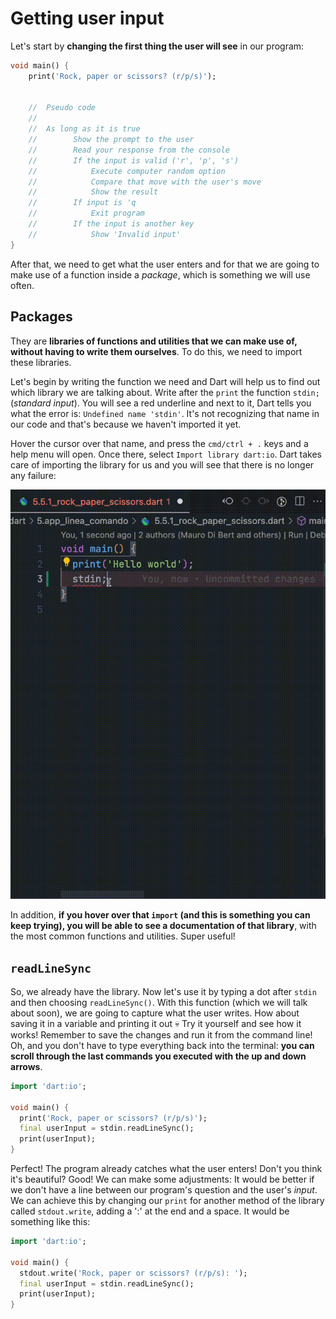 # Getting user input

Let's start by __changing the first thing the user will see__ in our program:

```dart
void main() {
    print('Rock, paper or scissors? (r/p/s)');


    //  Pseudo code
    //  
    //  As long as it is true
    //        Show the prompt to the user
    //        Read your response from the console
    //        If the input is valid ('r', 'p', 's')
    //            Execute computer random option
    //            Compare that move with the user's move
    //            Show the result
    //        If input is 'q
    //            Exit program
    //        If the input is another key
    //            Show 'Invalid input'
}
```

After that, we need to get what the user enters and for that we are going to make use of a function inside a _package_, which is something we will use often.

## Packages

They are __libraries of functions and utilities that we can make use of, without having to write them ourselves__. To do this, we need to import these libraries.

Let's begin by writing the function we need and Dart will help us to find out which library we are talking about. Write after the `print` the function `stdin;` (_standard input_). You will see a red underline and next to it, Dart tells you what the error is: `Undefined name 'stdin'`. It's not recognizing that name in our code and that's because we haven't imported it yet.

Hover the cursor over that name, and press the `cmd/ctrl + .` keys and a help menu will open. Once there, select `Import library dart:io`. Dart takes care of importing the library for us and you will see that there is no longer any failure:

![Importando dart:io](https://raw.githubusercontent.com/themonkslab/courses/main/dart/5.app_linea_comando/5.7_importando_dart_io.gif)

In addition, __if you hover over that `import` (and this is something you can keep trying), you will be able to see a documentation of that library__, with the most common functions and utilities. Super useful!

## `readLineSync`

So, we already have the library. Now let's use it by typing a dot after `stdin` and then choosing `readLineSync()`. With this function (which we will talk about soon), we are going to capture what the user writes. How about saving it in a variable and printing it out 💀 Try it yourself and see how it works! Remember to save the changes and run it from the command line! Oh, and you don't have to type everything back into the terminal: __you can scroll through the last commands you executed with the up and down arrows__.

```dart
import 'dart:io';

void main() {
  print('Rock, paper or scissors? (r/p/s)');
  final userInput = stdin.readLineSync();
  print(userInput);
}
```

Perfect! The program already catches what the user enters! Don't you think it's beautiful? Good! We can make some adjustments: It would be better if we don't have a line between our program's question and the user's _input_. We can achieve this by changing our `print` for another method of the library called `stdout.write`, adding a ':' at the end and a space.  It would be something like this:

```dart
import 'dart:io';

void main() {
  stdout.write('Rock, paper or scissors? (r/p/s): ');
  final userInput = stdin.readLineSync();
  print(userInput);
}
```
